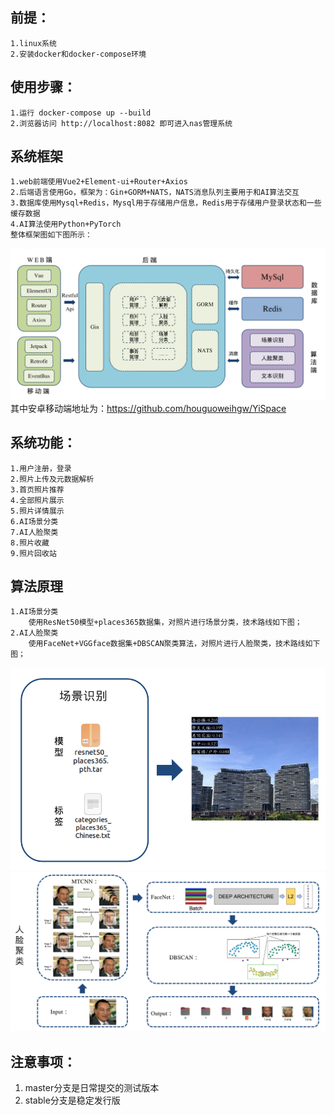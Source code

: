 ## 前提：

    1.linux系统
    2.安装docker和docker-compose环境

## 使用步骤：

    1.运行 docker-compose up --build
    2.浏览器访问 http://localhost:8082 即可进入nas管理系统

## 系统框架

    1.web前端使用Vue2+Element-ui+Router+Axios
    2.后端语言使用Go，框架为：Gin+GORM+NATS，NATS消息队列主要用于和AI算法交互
    3.数据库使用Mysql+Redis，Mysql用于存储用户信息，Redis用于存储用户登录状态和一些缓存数据
    4.AI算法使用Python+PyTorch
    整体框架图如下图所示：
    
![框架.png](%E6%A1%86%E6%9E%B6.png)
其中安卓移动端地址为：https://github.com/houguoweihgw/YiSpace
## 系统功能：

    1.用户注册，登录
    2.照片上传及元数据解析
    3.首页照片推荐
    4.全部照片展示
    5.照片详情展示
    6.AI场景分类
    7.AI人脸聚类
    8.照片收藏
    9.照片回收站

## 算法原理
    1.AI场景分类
        使用ResNet50模型+places365数据集，对照片进行场景分类，技术路线如下图；
    2.AI人脸聚类
        使用FaceNet+VGGface数据集+DBSCAN聚类算法，对照片进行人脸聚类，技术路线如下图；
![AI场景识别.png](AI%E5%9C%BA%E6%99%AF%E8%AF%86%E5%88%AB.png)
![AI人脸聚类.png](AI%E4%BA%BA%E8%84%B8%E8%81%9A%E7%B1%BB.png)
        
    
## 注意事项：

1. master分支是日常提交的测试版本
2. stable分支是稳定发行版
